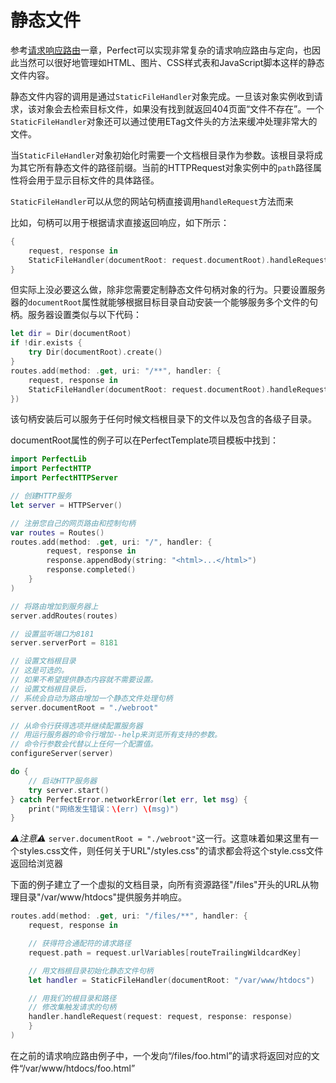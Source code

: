 # 静态文件

参考[请求响应路由](routing.md)一章，Perfect可以实现非常复杂的请求响应路由与定向，也因此当然可以很好地管理如HTML、图片、CSS样式表和JavaScript脚本这样的静态文件内容。

静态文件内容的调用是通过```StaticFileHandler```对象完成。一旦该对象实例收到请求，该对象会去检索目标文件，如果没有找到就返回404页面“文件不存在”。一个```StaticFileHandler```对象还可以通过使用ETag文件头的方法来缓冲处理非常大的文件。

当```StaticFileHandler```对象初始化时需要一个文档根目录作为参数。该根目录将成为其它所有静态文件的路径前缀。当前的HTTPRequest对象实例中的```path```路径属性将会用于显示目标文件的具体路径。

```StaticFileHandler```可以从您的网站句柄直接调用```handleRequest```方法而来

比如，句柄可以用于根据请求直接返回响应，如下所示：

``` swift
{
    request, response in
    StaticFileHandler(documentRoot: request.documentRoot).handleRequest(request: request, response: response)
}
```

但实际上没必要这么做，除非您需要定制静态文件句柄对象的行为。只要设置服务器的`documentRoot`属性就能够根据目标目录自动安装一个能够服务多个文件的句柄。服务器设置类似与以下代码：

``` swift
let dir = Dir(documentRoot)
if !dir.exists {
    try Dir(documentRoot).create()
}
routes.add(method: .get, uri: "/**", handler: {
    request, response in
    StaticFileHandler(documentRoot: request.documentRoot).handleRequest(request: request, response: response)
})
```

该句柄安装后可以服务于任何时候文档根目录下的文件以及包含的各级子目录。

documentRoot属性的例子可以在PerfectTemplate项目模板中找到：

``` swift
import PerfectLib
import PerfectHTTP
import PerfectHTTPServer

// 创建HTTP服务
let server = HTTPServer()

// 注册您自己的网页路由和控制句柄
var routes = Routes()
routes.add(method: .get, uri: "/", handler: {
        request, response in
        response.appendBody(string: "<html>...</html>")
        response.completed()
    }
)

// 将路由增加到服务器上
server.addRoutes(routes)

// 设置监听端口为8181
server.serverPort = 8181

// 设置文档根目录
// 这是可选的。
// 如果不希望提供静态内容就不需要设置。
// 设置文档根目录后，
// 系统会自动为路由增加一个静态文件处理句柄
server.documentRoot = "./webroot"

// 从命令行获得选项并继续配置服务器
// 用运行服务器的命令行增加--help来浏览所有支持的参数。
// 命令行参数会代替以上任何一个配置值。
configureServer(server)

do {
    // 启动HTTP服务器
    try server.start()
} catch PerfectError.networkError(let err, let msg) {
    print("网络发生错误：\(err) \(msg)")
}

```

*⚠️注意⚠️* `server.documentRoot = "./webroot"`这一行。这意味着如果这里有一个styles.css文件，则任何关于URL"/styles.css"的请求都会将这个style.css文件返回给浏览器

下面的例子建立了一个虚拟的文档目录，向所有资源路径"/files"开头的URL从物理目录"/var/www/htdocs"提供服务并响应。

``` swift
routes.add(method: .get, uri: "/files/**", handler: {
    request, response in

    // 获得符合通配符的请求路径
    request.path = request.urlVariables[routeTrailingWildcardKey]

    // 用文档根目录初始化静态文件句柄
    let handler = StaticFileHandler(documentRoot: "/var/www/htdocs")

    // 用我们的根目录和路径
    // 修改集触发请求的句柄
    handler.handleRequest(request: request, response: response)
    }
)
```

在之前的请求响应路由例子中，一个发向“/files/foo.html”的请求将返回对应的文件“/var/www/htdocs/foo.html”
